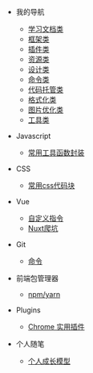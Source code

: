 - 我的导航
  - [学习文档类](/navigation/document.md) 
  - [框架类](/navigation/framework.md) 
  - [插件类](/navigation/plugin.md) 
  - [资源类](/navigation/resources.md) 
  - [设计类](/navigation/design.md) 
  - [命令类](/navigation/command.md) 
  - [代码托管类](/navigation/codeManage.md) 
  - [格式化类](/navigation/format.md) 
  - [图片优化类](/navigation/image.md) 
  - [工具类](/navigation/tool.md) 

- Javascript
  - [常用工具函数封装](/javascript/utils.md)

- CSS
  - [常用css代码块](/css/css.md)

- Vue
  - [自定义指令](/vue/directive.md)
  - [Nuxt爬坑](/vue/nuxt.md)

- Git
  - [命令](/git/git.md)

- 前端包管理器
  - [npm/yarn](/package/package.md)

- Plugins
  - [Chrome 实用插件](/plugins/chrome_plugins.md)

- 个人随笔
  - [个人成长模型](/notes/note1.md)